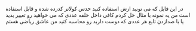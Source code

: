 در این فایل که می تونید ازش استفاده کنید حدس کولاتز کدزده شده و قابل استفاده است من یه نمونه با مثال حل کردم کافی داخل حلقه عددی که می خواهید رو تغییر بدید یا با صدازدن تابع هر عددی که دوست دارید رو محاسبه کنید
من عاشق ریاضی هستم
